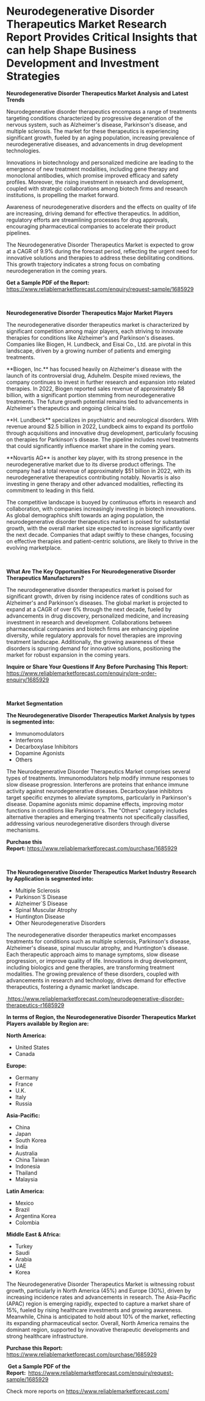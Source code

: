 <p><h1>Neurodegenerative Disorder Therapeutics Market Research Report Provides Critical Insights that can help Shape Business Development and Investment Strategies</h1></p><p><strong>Neurodegenerative Disorder Therapeutics Market Analysis and Latest Trends</strong></p>
<p><p>Neurodegenerative disorder therapeutics encompass a range of treatments targeting conditions characterized by progressive degeneration of the nervous system, such as Alzheimer's disease, Parkinson's disease, and multiple sclerosis. The market for these therapeutics is experiencing significant growth, fueled by an aging population, increasing prevalence of neurodegenerative diseases, and advancements in drug development technologies.</p><p>Innovations in biotechnology and personalized medicine are leading to the emergence of new treatment modalities, including gene therapy and monoclonal antibodies, which promise improved efficacy and safety profiles. Moreover, the rising investment in research and development, coupled with strategic collaborations among biotech firms and research institutions, is propelling the market forward.</p><p>Awareness of neurodegenerative disorders and the effects on quality of life are increasing, driving demand for effective therapeutics. In addition, regulatory efforts are streamlining processes for drug approvals, encouraging pharmaceutical companies to accelerate their product pipelines.</p><p>The Neurodegenerative Disorder Therapeutics Market is expected to grow at a CAGR of 9.9% during the forecast period, reflecting the urgent need for innovative solutions and therapies to address these debilitating conditions. This growth trajectory indicates a strong focus on combating neurodegeneration in the coming years.</p></p>
<p><strong>Get a Sample PDF of the Report:&nbsp;</strong> <a href="https://www.reliablemarketforecast.com/enquiry/request-sample/1685929?utm_campaign=2875&utm_medium=2&utm_source=Github&utm_content=ia&utm_term=24032025&utm_id=neurodegenerative-disorder-therapeutics">https://www.reliablemarketforecast.com/enquiry/request-sample/1685929</a></p>
<p>&nbsp;</p>
<p><strong>Neurodegenerative Disorder Therapeutics Major Market Players</strong></p>
<p><p>The neurodegenerative disorder therapeutics market is characterized by significant competition among major players, each striving to innovate therapies for conditions like Alzheimer's and Parkinson's diseases. Companies like Biogen, H. Lundbeck, and Eisai Co., Ltd. are pivotal in this landscape, driven by a growing number of patients and emerging treatments.</p><p>**Biogen, Inc.** has focused heavily on Alzheimer's disease with the launch of its controversial drug, Aduhelm. Despite mixed reviews, the company continues to invest in further research and expansion into related therapies. In 2022, Biogen reported sales revenue of approximately $8 billion, with a significant portion stemming from neurodegenerative treatments. The future growth potential remains tied to advancements in Alzheimer's therapeutics and ongoing clinical trials.</p><p>**H. Lundbeck** specializes in psychiatric and neurological disorders. With revenue around $2.5 billion in 2022, Lundbeck aims to expand its portfolio through acquisitions and innovative drug development, particularly focusing on therapies for Parkinson's disease. The pipeline includes novel treatments that could significantly influence market share in the coming years.</p><p>**Novartis AG** is another key player, with its strong presence in the neurodegenerative market due to its diverse product offerings. The company had a total revenue of approximately $51 billion in 2022, with its neurodegenerative therapeutics contributing notably. Novartis is also investing in gene therapy and other advanced modalities, reflecting its commitment to leading in this field.</p><p>The competitive landscape is buoyed by continuous efforts in research and collaboration, with companies increasingly investing in biotech innovations. As global demographics shift towards an aging population, the neurodegenerative disorder therapeutics market is poised for substantial growth, with the overall market size expected to increase significantly over the next decade. Companies that adapt swiftly to these changes, focusing on effective therapies and patient-centric solutions, are likely to thrive in the evolving marketplace.</p></p>
<p>&nbsp;</p>
<p><strong>What Are The Key Opportunities For Neurodegenerative Disorder Therapeutics Manufacturers?</strong></p>
<p><p>The neurodegenerative disorder therapeutics market is poised for significant growth, driven by rising incidence rates of conditions such as Alzheimer's and Parkinson's diseases. The global market is projected to expand at a CAGR of over 6% through the next decade, fueled by advancements in drug discovery, personalized medicine, and increasing investment in research and development. Collaborations between pharmaceutical companies and biotech firms are enhancing pipeline diversity, while regulatory approvals for novel therapies are improving treatment landscape. Additionally, the growing awareness of these disorders is spurring demand for innovative solutions, positioning the market for robust expansion in the coming years.</p></p>
<p><strong>Inquire or Share Your Questions If Any Before Purchasing This Report:</strong> <a href="https://www.reliablemarketforecast.com/enquiry/pre-order-enquiry/1685929?utm_campaign=2875&utm_medium=2&utm_source=Github&utm_content=ia&utm_term=24032025&utm_id=neurodegenerative-disorder-therapeutics">https://www.reliablemarketforecast.com/enquiry/pre-order-enquiry/1685929</a></p>
<p>&nbsp;</p>
<p><strong>Market Segmentation</strong></p>
<p><strong>The Neurodegenerative Disorder Therapeutics Market Analysis by types is segmented into:</strong></p>
<p><ul><li>Immunomodulators</li><li>Interferons</li><li>Decarboxylase Inhibitors</li><li>Dopamine Agonists</li><li>Others</li></ul></p>
<p><p>The Neurodegenerative Disorder Therapeutics Market comprises several types of treatments. Immunomodulators help modify immune responses to slow disease progression. Interferons are proteins that enhance immune activity against neurodegenerative diseases. Decarboxylase inhibitors target specific enzymes to alleviate symptoms, particularly in Parkinson's disease. Dopamine agonists mimic dopamine effects, improving motor functions in conditions like Parkinson's. The "Others" category includes alternative therapies and emerging treatments not specifically classified, addressing various neurodegenerative disorders through diverse mechanisms.</p></p>
<p><strong>Purchase this Report:&nbsp;</strong><a href="https://www.reliablemarketforecast.com/purchase/1685929?utm_campaign=2875&utm_medium=2&utm_source=Github&utm_content=ia&utm_term=24032025&utm_id=neurodegenerative-disorder-therapeutics">https://www.reliablemarketforecast.com/purchase/1685929</a></p>
<p>&nbsp;</p>
<p><strong>The Neurodegenerative Disorder Therapeutics Market Industry Research by Application is segmented into:</strong></p>
<p><ul><li>Multiple Sclerosis</li><li>Parkinson`S Disease</li><li>Alzheimer`S Disease</li><li>Spinal Muscular Atrophy</li><li>Huntington Disease</li><li>Other Neurodegenerative Disorders</li></ul></p>
<p><p>The neurodegenerative disorder therapeutics market encompasses treatments for conditions such as multiple sclerosis, Parkinson's disease, Alzheimer's disease, spinal muscular atrophy, and Huntington's disease. Each therapeutic approach aims to manage symptoms, slow disease progression, or improve quality of life. Innovations in drug development, including biologics and gene therapies, are transforming treatment modalities. The growing prevalence of these disorders, coupled with advancements in research and technology, drives demand for effective therapeutics, fostering a dynamic market landscape.</p></p>
<p><a href="https://www.reliablemarketforecast.com/neurodegenerative-disorder-therapeutics-r1685929?utm_campaign=2875&utm_medium=2&utm_source=Github&utm_content=ia&utm_term=24032025&utm_id=neurodegenerative-disorder-therapeutics">&nbsp;https://www.reliablemarketforecast.com/neurodegenerative-disorder-therapeutics-r1685929</a></p>
<p><strong>In terms of Region, the Neurodegenerative Disorder Therapeutics Market Players available by Region are:</strong></p>
<p>
    <p> <strong> North America: </strong>
        <ul>
            <li>United States</li>
            <li>Canada</li>
        </ul>
        </p> 
    <p> <strong> Europe: </strong>
        <ul>
            <li>Germany</li>
            <li>France</li>
            <li>U.K.</li>
            <li>Italy</li>
            <li>Russia</li>
        </ul>
        </p> 
    <p> <strong> Asia-Pacific: </strong>
        <ul>
            <li>China</li>
            <li>Japan</li>
            <li>South Korea</li>
            <li>India</li>
            <li>Australia</li>
            <li>China Taiwan</li>
            <li>Indonesia</li>
            <li>Thailand</li>
            <li>Malaysia</li>
        </ul>
        </p> 
    <p> <strong> Latin America: </strong>
        <ul>
            <li>Mexico</li>
            <li>Brazil</li>
            <li>Argentina Korea</li>
            <li>Colombia</li>
        </ul>
        </p> 
    <p> <strong> Middle East & Africa: </strong>
        <ul>
            <li>Turkey</li>
            <li>Saudi</li>
            <li>Arabia</li>
            <li>UAE</li>
            <li>Korea</li>
        </ul>
    </p>
    </p>
<p><p>The Neurodegenerative Disorder Therapeutics Market is witnessing robust growth, particularly in North America (45%) and Europe (30%), driven by increasing incidence rates and advancements in research. The Asia-Pacific (APAC) region is emerging rapidly, expected to capture a market share of 15%, fueled by rising healthcare investments and growing awareness. Meanwhile, China is anticipated to hold about 10% of the market, reflecting its expanding pharmaceutical sector. Overall, North America remains the dominant region, supported by innovative therapeutic developments and strong healthcare infrastructure.</p></p>
<p><strong>Purchase this Report: </strong><a href="https://www.reliablemarketforecast.com/purchase/1685929?utm_campaign=2875&utm_medium=2&utm_source=Github&utm_content=ia&utm_term=24032025&utm_id=neurodegenerative-disorder-therapeutics">https://www.reliablemarketforecast.com/purchase/1685929</a></p>
<p>&nbsp;<strong>Get a Sample PDF of the Report:&nbsp;&nbsp;</strong><a href="https://www.reliablemarketforecast.com/enquiry/request-sample/1685929?utm_campaign=2875&utm_medium=2&utm_source=Github&utm_content=ia&utm_term=24032025&utm_id=neurodegenerative-disorder-therapeutics">https://www.reliablemarketforecast.com/enquiry/request-sample/1685929</a></p>
<p><strong></strong></p>
<p>Check more reports on <a href="https://www.reliablemarketforecast.com/?utm_campaign=2875&utm_medium=2&utm_source=Github&utm_content=ia&utm_term=24032025&utm_id=neurodegenerative-disorder-therapeutics">https://www.reliablemarketforecast.com/</a></p>